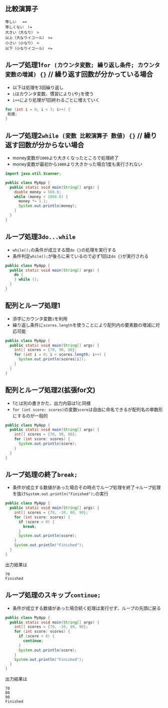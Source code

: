 ## 比較演算子
```
等しい　 ==
等しくない　!=
大きい（大なり）　>
以上（大なりイコール）　>=
小さい（小なり）　<
以下（小なりイコール）　<=
```
## ループ処理1```for (カウンタ変数; 繰り返し条件; カウンタ変数の増減) {}``` // 繰り返す回数が分かっている場合
- 以下は処理を3回繰り返し
- ```i```はカウンタ変数、慣習により```i```や```j```を使う
- ```i++```により処理が1回終わるごとに増えていく
```java
for (int i = 0; i < 3; i++) {
 処理;
}
```
## ループ処理2```while (変数 比較演算子 数値) {}``` // 繰り返す回数が分からない場合
- money変数が```1000```より大きくなったところで処理終了
- money変数が最初から```1000```より大きかった場合1度も実行されない
```java
import java.util.Scanner;

public class MyApp {
  public static void main(String[] args) {
    double money = 500.0;
    while (money < 1000.0) {
      money *= 1.1;
      System.out.println(money);
    }
  }
}
```
## ループ処理3```do...while```
- ```while();```の条件が成立する間```do {}```の処理を実行する
- 条件判定```while();```が後ろに来ているので必ず1回は```do {}```が実行される
```java
public class MyApp {
  public static void main(String[] args) {
    do {
    } while ();
  }
}
```
## 配列とループ処理1
- 添字にカウンタ変数```i```を利用
- 繰り返し条件に```scores.length```を使うことにより配列内の要素数の増減に対応可能
```java
public class MyApp {
  public static void main(String[] args) {
    int[] scores = {70, 90, 80};
    for (int i = 0; i < scores.length; i++) {
      System.out.println(scores[i]);
    }
  }
}
```
## 配列とループ処理2(拡張for文)
- 1とは別の書きかた、出力内容は1と同様
- ```for (int score: scores)```の変数```score```は自由に命名できるが配列名の単数形にするのが一般的
```java
public class MyApp {
  public static void main(String[] args) {
    int[] scores = {70, 90, 80};
    for (int score: scores) {
      System.out.println(score);
    }
  }
}
```
## ループ処理の終了```break;```
- 条件が成立する数値があった場合その時点でループ処理を終了→ループ処理を抜け```System.out.println("Finished");```の実行
```java
public class MyApp {
  public static void main(String[] args) {
    int[] scores = {70, -10, 80, 90};
    for (int score: scores) {
      if (score < 0) {
        break;
      }
      System.out.println(score);
    }
    System.out.println("Finished");
  }
}
```
出力結果は
```
70
Finished
```
## ループ処理のスキップ```continue;```
- 条件が成立する数値があった場合続く処理は実行せず、ループの先頭に戻る
```java
public class MyApp {
  public static void main(String[] args) {
    int[] scores = {70, -10, 80, 90};
    for (int score: scores) {
      if (score < 0) {
        continue;
      }
      System.out.println(score);
    }
    System.out.println("Finished");
  }
}
```
出力結果は
```
70
80
90
Finished
```
